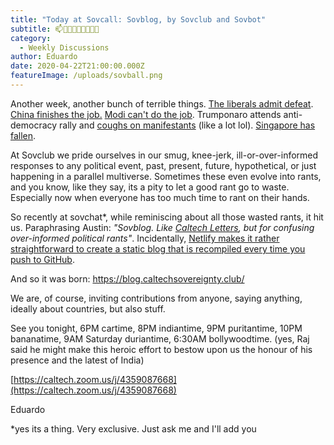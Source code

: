 ```yaml
---
title: "Today at Sovcall: Sovblog, by Sovclub and Sovbot"
subtitle: 📫🏤🏣🎍🗼🎎🎑🎐🎏
category:
  - Weekly Discussions
author: Eduardo
date: 2020-04-22T21:00:00.000Z
featureImage: /uploads/sovball.png
---
```

Another week, another bunch of terrible things. [The liberals admit defeat](https://www.theatlantic.com/magazine/archive/2020/06/underlying-conditions/610261/). [China finishes the job.](https://hongkongfp.com/2020/04/20/explainer-beijings-5-day-crackdown-on-hong-kongs-opposition-during-covid-19/) [Modi can't do the job](https://www.bbc.com/news/world-asia-india-52360757). Trumponaro attends anti-democracy rally and [coughs on manifestants](https://www.youtube.com/watch?v=WvolmvQmmQg&feature=emb_logo) (like a lot lol). [Singapore has fallen](https://www.channelnewsasia.com/news/singapore/covid-19-singapore-moh-new-cases-apr-22-10000-dormitory-12665430).



At Sovclub we pride ourselves in our smug, knee-jerk, ill-or-over-informed responses to any political event, past, present, future, hypothetical, or just happening in a parallel multiverse. Sometimes these even evolve into rants, and you know, like they say, its a pity to let a good rant go to waste. Especially now when everyone has too much time to rant on their hands.



So recently at sovchat*, while reminiscing about all those wasted rants, it hit us. Paraphrasing Austin: *"Sovblog. Like [Caltech Letters](https://caltechletters.org/), but for confusing over-informed political rants"*. Incidentally, [Netlify makes it rather straightforward to create a static blog that is recompiled every time you push to GitHub](https://templates.netlify.com/tags/blog/).



And so it was born: [https://blog.​caltechsovereignty.club/](https://blog.caltechsovereignty.club/)

We are, of course, inviting contributions from anyone, saying anything, ideally about countries, but also stuff.



See you tonight, 6PM cartime, 8PM indiantime, 9PM puritantime, 10PM bananatime, 9AM Saturday duriantime, 6:30AM bollywoodtime. (yes, Raj said he might make this heroic effort to bestow upon us the honour of his presence and the latest of India)



[https://caltech.zoom.us/j/​4359087668](https://caltech.zoom.us/j/4359087668)



Eduardo





\*yes its a thing. Very exclusive. Just ask me and I'll add you